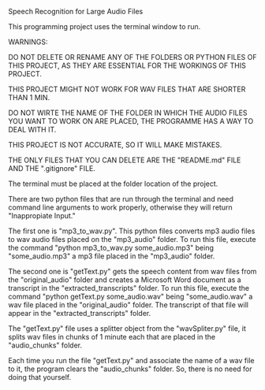 Speech Recognition for Large Audio Files

This programming project uses the terminal window to run.

WARNINGS:

DO NOT DELETE OR RENAME ANY OF THE FOLDERS OR PYTHON FILES OF THIS PROJECT, AS THEY ARE ESSENTIAL FOR THE WORKINGS OF THIS PROJECT.

THIS PROJECT MIGHT NOT WORK FOR WAV FILES THAT ARE SHORTER THAN 1 MIN.

DO NOT WIRTE THE NAME OF THE FOLDER IN WHICH THE AUDIO FILES YOU WANT TO WORK ON ARE PLACED, THE PROGRAMME HAS A WAY TO DEAL WITH IT.

THIS PROJECT IS NOT ACCURATE, SO IT WILL MAKE MISTAKES.

THE ONLY FILES THAT YOU CAN DELETE ARE THE "README.md" FILE AND THE ".gitignore" FILE.

The terminal must be placed at the folder location of the project.

There are two python files that are run through the terminal and need command line arguments to work properly, otherwise they will return "Inappropiate Input."

The first one is "mp3_to_wav.py". This python files converts mp3 audio files to wav audio files placed on the "mp3_audio" folder.
To run this file, execute the command "python mp3_to_wav.py some_audio.mp3" being "some_audio.mp3" a mp3 file placed in the "mp3_audio" folder.

The second one is "getText.py" gets the speech content from wav files from the "original_audio" folder and creates a Microsoft Word document as a transcript in the "extracted_transcripts" folder.
To run this file, execute the command "python getText.py some_audio.wav" being "some_audio.wav" a wav file placed in the "original_audio" folder.
The transcript of that file will appear in the "extracted_transcripts" folder.

The "getText.py" file uses a splitter object from the "wavSpliter.py" file, it splits wav files in chunks of 1 minute each that are placed in the "audio_chunks" folder.

Each time you run the file "getText.py" and associate the name of a wav file to it, the program clears the "audio_chunks" folder. So, there is no need for doing that yourself.

